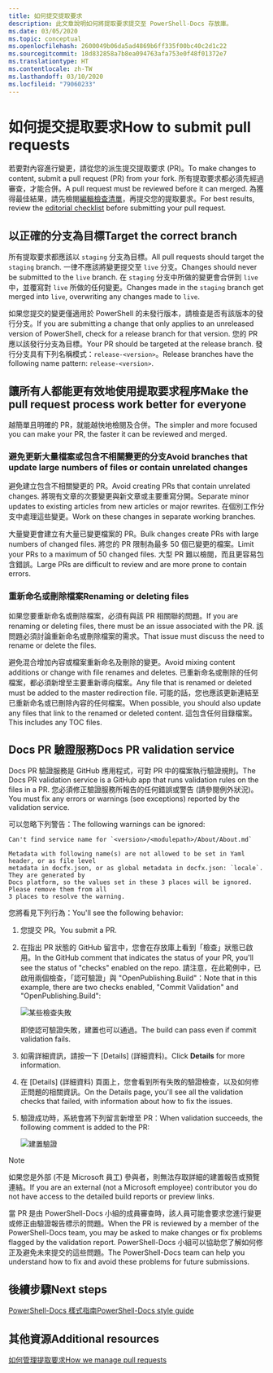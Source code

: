```yaml
---
title: 如何提交提取要求
description: 此文章說明如何將提取要求提交至 PowerShell-Docs 存放庫。
ms.date: 03/05/2020
ms.topic: conceptual
ms.openlocfilehash: 2600049b06da5ad4869b6ff335f00bc40c2d1c22
ms.sourcegitcommit: 18d832858a7b8ea094763afa753e0f48f01372e7
ms.translationtype: HT
ms.contentlocale: zh-TW
ms.lasthandoff: 03/10/2020
ms.locfileid: "79060233"
---
```

# <a name="how-to-submit-pull-requests"></a><span data-ttu-id="9a3a4-103">如何提交提取要求</span><span class="sxs-lookup"><span data-stu-id="9a3a4-103">How to submit pull requests</span></span>

<span data-ttu-id="9a3a4-104">若要對內容進行變更，請從您的派生提交提取要求 (PR)。</span><span class="sxs-lookup"><span data-stu-id="9a3a4-104">To make changes to content, submit a pull request (PR) from your fork.</span></span> <span data-ttu-id="9a3a4-105">所有提取要求都必須先經過審查，才能合併。</span><span class="sxs-lookup"><span data-stu-id="9a3a4-105">A pull request must be reviewed before it can merged.</span></span> <span data-ttu-id="9a3a4-106">為獲得最佳結果，請先檢閱[編輯檢查清單](editorial-checklist.md)，再提交您的提取要求。</span><span class="sxs-lookup"><span data-stu-id="9a3a4-106">For best results, review the [editorial checklist](editorial-checklist.md) before submitting your pull request.</span></span>

## <a name="target-the-correct-branch"></a><span data-ttu-id="9a3a4-107">以正確的分支為目標</span><span class="sxs-lookup"><span data-stu-id="9a3a4-107">Target the correct branch</span></span>

<span data-ttu-id="9a3a4-108">所有提取要求都應該以 `staging` 分支為目標。</span><span class="sxs-lookup"><span data-stu-id="9a3a4-108">All pull requests should target the `staging` branch.</span></span> <span data-ttu-id="9a3a4-109">一律不應該將變更提交至 `live` 分支。</span><span class="sxs-lookup"><span data-stu-id="9a3a4-109">Changes should never be submitted to the `live` branch.</span></span> <span data-ttu-id="9a3a4-110">在 `staging` 分支中所做的變更會合併到 `live` 中，並覆寫對 `live` 所做的任何變更。</span><span class="sxs-lookup"><span data-stu-id="9a3a4-110">Changes made in the `staging` branch get merged into `live`, overwriting any changes made to `live`.</span></span>

<span data-ttu-id="9a3a4-111">如果您提交的變更僅適用於 PowerShell 的未發行版本，請檢查是否有該版本的發行分支。</span><span class="sxs-lookup"><span data-stu-id="9a3a4-111">If you are submitting a change that only applies to an unreleased version of PowerShell, check for a release branch for that version.</span></span> <span data-ttu-id="9a3a4-112">您的 PR 應以該發行分支為目標。</span><span class="sxs-lookup"><span data-stu-id="9a3a4-112">Your PR should be targeted at the release branch.</span></span> <span data-ttu-id="9a3a4-113">發行分支具有下列名稱模式：`release-<version>`。</span><span class="sxs-lookup"><span data-stu-id="9a3a4-113">Release branches have the following name pattern: `release-<version>`.</span></span>

## <a name="make-the-pull-request-process-work-better-for-everyone"></a><span data-ttu-id="9a3a4-114">讓所有人都能更有效地使用提取要求程序</span><span class="sxs-lookup"><span data-stu-id="9a3a4-114">Make the pull request process work better for everyone</span></span>

<span data-ttu-id="9a3a4-115">越簡單且明確的 PR，就能越快地檢閱及合併。</span><span class="sxs-lookup"><span data-stu-id="9a3a4-115">The simpler and more focused you can make your PR, the faster it can be reviewed and merged.</span></span>

### <a name="avoid-branches-that-update-large-numbers-of-files-or-contain-unrelated-changes"></a><span data-ttu-id="9a3a4-116">避免更新大量檔案或包含不相關變更的分支</span><span class="sxs-lookup"><span data-stu-id="9a3a4-116">Avoid branches that update large numbers of files or contain unrelated changes</span></span>

<span data-ttu-id="9a3a4-117">避免建立包含不相關變更的 PR。</span><span class="sxs-lookup"><span data-stu-id="9a3a4-117">Avoid creating PRs that contain unrelated changes.</span></span> <span data-ttu-id="9a3a4-118">將現有文章的次要變更與新文章或主要重寫分開。</span><span class="sxs-lookup"><span data-stu-id="9a3a4-118">Separate minor updates to existing articles from new articles or major rewrites.</span></span> <span data-ttu-id="9a3a4-119">在個別工作分支中處理這些變更。</span><span class="sxs-lookup"><span data-stu-id="9a3a4-119">Work on these changes in separate working branches.</span></span>

<span data-ttu-id="9a3a4-120">大量變更會建立有大量已變更檔案的 PR。</span><span class="sxs-lookup"><span data-stu-id="9a3a4-120">Bulk changes create PRs with large numbers of changed files.</span></span> <span data-ttu-id="9a3a4-121">將您的 PR 限制為最多 50 個已變更的檔案。</span><span class="sxs-lookup"><span data-stu-id="9a3a4-121">Limit your PRs to a maximum of 50 changed files.</span></span> <span data-ttu-id="9a3a4-122">大型 PR 難以檢閱，而且更容易包含錯誤。</span><span class="sxs-lookup"><span data-stu-id="9a3a4-122">Large PRs are difficult to review and are more prone to contain errors.</span></span>

### <a name="renaming-or-deleting-files"></a><span data-ttu-id="9a3a4-123">重新命名或刪除檔案</span><span class="sxs-lookup"><span data-stu-id="9a3a4-123">Renaming or deleting files</span></span>

<span data-ttu-id="9a3a4-124">如果您要重新命名或刪除檔案，必須有與該 PR 相關聯的問題。</span><span class="sxs-lookup"><span data-stu-id="9a3a4-124">If you are renaming or deleting files, there must be an issue associated with the PR.</span></span> <span data-ttu-id="9a3a4-125">該問題必須討論重新命名或刪除檔案的需求。</span><span class="sxs-lookup"><span data-stu-id="9a3a4-125">That issue must discuss the need to rename or delete the files.</span></span>

<span data-ttu-id="9a3a4-126">避免混合增加內容或檔案重新命名及刪除的變更。</span><span class="sxs-lookup"><span data-stu-id="9a3a4-126">Avoid mixing content additions or change with file renames and deletes.</span></span> <span data-ttu-id="9a3a4-127">已重新命名或刪除的任何檔案，都必須新增至主要重新導向檔案。</span><span class="sxs-lookup"><span data-stu-id="9a3a4-127">Any file that is renamed or deleted must be added to the master redirection file.</span></span> <span data-ttu-id="9a3a4-128">可能的話，您也應該更新連結至已重新命名或已刪除內容的任何檔案。</span><span class="sxs-lookup"><span data-stu-id="9a3a4-128">When possible, you should also update any files that link to the renamed or deleted content.</span></span> <span data-ttu-id="9a3a4-129">這包含任何目錄檔案。</span><span class="sxs-lookup"><span data-stu-id="9a3a4-129">This includes any TOC files.</span></span>

## <a name="docs-pr-validation-service"></a><span data-ttu-id="9a3a4-130">Docs PR 驗證服務</span><span class="sxs-lookup"><span data-stu-id="9a3a4-130">Docs PR validation service</span></span>

<span data-ttu-id="9a3a4-131">Docs PR 驗證服務是 GitHub 應用程式，可對 PR 中的檔案執行驗證規則。</span><span class="sxs-lookup"><span data-stu-id="9a3a4-131">The Docs PR validation service is a GitHub app that runs validation rules on the files in a PR.</span></span> <span data-ttu-id="9a3a4-132">您必須修正驗證服務所報告的任何錯誤或警告 (請參閱例外狀況)。</span><span class="sxs-lookup"><span data-stu-id="9a3a4-132">You must fix any errors or warnings (see exceptions) reported by the validation service.</span></span>

<span data-ttu-id="9a3a4-133">可以忽略下列警告：</span><span class="sxs-lookup"><span data-stu-id="9a3a4-133">The following warnings can be ignored:</span></span>

```
Can't find service name for `<version>/<modulepath>/About/About.md`
```

```
Metadata with following name(s) are not allowed to be set in Yaml header, or as file level
metadata in docfx.json, or as global metadata in docfx.json: `locale`. They are generated by
Docs platform, so the values set in these 3 places will be ignored. Please remove them from all
3 places to resolve the warning.
```

<span data-ttu-id="9a3a4-134">您將看見下列行為：</span><span class="sxs-lookup"><span data-stu-id="9a3a4-134">You'll see the following behavior:</span></span>

1. <span data-ttu-id="9a3a4-135">您提交 PR。</span><span class="sxs-lookup"><span data-stu-id="9a3a4-135">You submit a PR.</span></span>
1. <span data-ttu-id="9a3a4-136">在指出 PR 狀態的 GitHub 留言中，您會在存放庫上看到「檢查」狀態已啟用。</span><span class="sxs-lookup"><span data-stu-id="9a3a4-136">In the GitHub comment that indicates the status of your PR, you'll see the status of "checks" enabled on the repo.</span></span> <span data-ttu-id="9a3a4-137">請注意，在此範例中，已啟用兩個檢查，「認可驗證」與 "OpenPublishing.Build"：</span><span class="sxs-lookup"><span data-stu-id="9a3a4-137">Note that in this example, there are two checks enabled, "Commit Validation" and "OpenPublishing.Build":</span></span>

   ![某些檢查失敗](media/pull-requests/validation-failed.png)

   <span data-ttu-id="9a3a4-139">即使認可驗證失敗，建置也可以通過。</span><span class="sxs-lookup"><span data-stu-id="9a3a4-139">The build can pass even if commit validation fails.</span></span>

1. <span data-ttu-id="9a3a4-140">如需詳細資訊，請按一下 [Details]  \(詳細資料\)。</span><span class="sxs-lookup"><span data-stu-id="9a3a4-140">Click **Details** for more information.</span></span>
1. <span data-ttu-id="9a3a4-141">在 [Details] \(詳細資料\) 頁面上，您會看到所有失敗的驗證檢查，以及如何修正問題的相關資訊。</span><span class="sxs-lookup"><span data-stu-id="9a3a4-141">On the Details page, you'll see all the validation checks that failed, with information about how to fix the issues.</span></span>
1. <span data-ttu-id="9a3a4-142">驗證成功時，系統會將下列留言新增至 PR：</span><span class="sxs-lookup"><span data-stu-id="9a3a4-142">When validation succeeds, the following comment is added to the PR:</span></span>

   ![建置驗證](media/pull-requests/build-validation.png)

> [!NOTE]
> <span data-ttu-id="9a3a4-144">如果您是外部 (不是 Microsoft 員工) 參與者，則無法存取詳細的建置報告或預覽連結。</span><span class="sxs-lookup"><span data-stu-id="9a3a4-144">If you are an external (not a Microsoft employee) contributor you do not have access to the detailed build reports or preview links.</span></span>

<span data-ttu-id="9a3a4-145">當 PR 是由 PowerShell-Docs 小組的成員審查時，該人員可能會要求您進行變更或修正由驗證報告標示的問題。</span><span class="sxs-lookup"><span data-stu-id="9a3a4-145">When the PR is reviewed by a member of the PowerShell-Docs team, you may be asked to make changes or fix problems flagged by the validation report.</span></span> <span data-ttu-id="9a3a4-146">PowerShell-Docs 小組可以協助您了解如何修正及避免未來提交的這些問題。</span><span class="sxs-lookup"><span data-stu-id="9a3a4-146">The PowerShell-Docs team can help you understand how to fix and avoid these problems for future submissions.</span></span>

## <a name="next-steps"></a><span data-ttu-id="9a3a4-147">後續步驟</span><span class="sxs-lookup"><span data-stu-id="9a3a4-147">Next steps</span></span>

[<span data-ttu-id="9a3a4-148">PowerShell-Docs 樣式指南</span><span class="sxs-lookup"><span data-stu-id="9a3a4-148">PowerShell-Docs style guide</span></span>](powershell-style-guide.md)

## <a name="additional-resources"></a><span data-ttu-id="9a3a4-149">其他資源</span><span class="sxs-lookup"><span data-stu-id="9a3a4-149">Additional resources</span></span>

[<span data-ttu-id="9a3a4-150">如何管理提取要求</span><span class="sxs-lookup"><span data-stu-id="9a3a4-150">How we manage pull requests</span></span>](managing-pull-requests.md)
